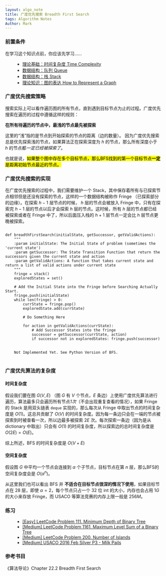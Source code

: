 ```yaml
---
layout: algo_note
title: 广度优先搜索 Breadth First Search
tags: Algorithm Notes
Author: Mark
---
```


### 前置条件

在学习这个知识点前，你应该先学习……

<ul class="time-vertical" style="margin-left: 32px;">
    <li><online></online><a href="{{ site.baseurl }}/2021/03/02/Time-Complexity.html">理论基础：时间复杂度 Time Complexity</a></li>
    <li><online></online><a href="{{ site.baseurl }}/2021/05/10/Queue.html">数据结构：队列 Queue</a></li>
    <li><online></online><a href="{{ site.baseurl }}/2021/04/15/Stack.html">数据结构：栈 Stack</a></li>
    <li><offline></offline><a href="">理论知识：图的表达 How to Represent a Graph</a></li>
</ul>

### 广度优先搜索策略

搜索实际上可以看作遍历图的所有节点，直到遇到目标节点为止的过程。广度优先搜索在遍历的过程中遵循这样的规则：

**在所有待遍历的节点中，最浅的节点最先被探索**

这里的“浅”指的是节点到开始探索的节点的距离（边的数量）。 因为广度优先搜索总是优先探索浅的节点，如果算法正在探索深度为 $h$ 的节点，那么所有深度小于 $h$ 的节点都*一定已经被探索了*。

也就是说，<mark>如果整个图中存在多个目标节点，那么BFS找到的第一个目标节点<b>一定</b>是距离初始节点最近的节点。</mark>

### 广度优先搜索的实现

在广度优先搜索的过程中，我们需要维护一个 Stack，其中保存着所有与已探索节点相邻但是还没有探索的节点，这样的一个数据结构被称作 Fringe （已探索部分的边缘）。在探索 $h-1$ 层节点的时候， $h$ 层的节点会被放入 Fringe 中，只有在探索完 $h-1$ 层的节点以后才会探索 $h$ 层的节点。这时候，所有 $h$ 层的节点都已经被探索或者在 Fringe 中了，所以后面压入栈的 $h+1$ 层节点一定会比 $h$ 层节点更晚被探索。

<pre>
<code class="python">
def breadthFirstSearch(initialState, getSuccessor, getValidActions):
    """
    :param initialState: The Initial State of problem (sometimes the 'current state')
    :param getSuccessor: The State Transition Function that return the successors given the current state and action
    :param getValidActions: A function that takes current state and return a list of valid actions under current state
    """
    fringe = stack()
    exploredStates = set()
    
    # Add the Initial State into the Fringe before Searching Actually Start.
    fringe.push(initialState)
    while len(fringe) > 0:
        currState = fringe.pop()
        exploredState.add(currState)
            
        # Do Something Here
        
        for action in getValidActions(currState):
            # Add Successor States into the fringe
            successor = getSuccessor(currState, action)
            if successor not in exploredStates: fringe.push(successor)
</code>
<code class="java">
    Not Implemented Yet. See Python Version of BFS.
</code>
</pre>

### 广度优先算法的复杂度

#### 时间复杂度

假设我们要在图 $G(V, E)$ （图 $G$ 有 $V$ 个节点，$E$ 条边）上使用广度优先算法进行遍历，算法最多只会遍历所有节点*1次*（不会出现重复查看的情况），如果 Fringe 的 Stack 是用双头链表 `deque` 实现的，那么每次从 Fringe 中取出节点的时间复杂度是 $O(1)$。这总共贡献了 $O(V)$ 的时间复杂度。因为每一条边只会在一端的节点被探索到时被查看一次，所以边最多被探索 $2E$ 次。每次探索一条边（因为是从 dictionary 中取出）只会有 $O(1)$ 的时间复杂度，所以探索边的总时间复杂度是 $O(2E) = O(E)$。

综上所述，BFS 的时间复杂度是 $O(V + E)$

#### 空间复杂度

假设图 $G$ 中平均一个节点会连接到 $\alpha$ 个子节点，目标节点在第 $n$ 层，那么BFS的空间复杂度会是 $O(\alpha^n)$。

从这里我们也可以看出 BFS 并 **不适合在目标节点很深的情况下使用**，如果目标节点在 28 层，即使 $\alpha = 2$，每个节点只占一个 32 位 int 的大小，内存也会占用 $1G$ 的大小来存放 Fringe，而 USACO 等算法竞赛的内存上限一般是 $256M$。

### 练习

<ul class="time-vertical" style="margin-left: 32px;">
        <li><online></online><a href="https://leetcode.com/problems/minimum-depth-of-binary-tree/">[Easy] LeetCode Problem 111. Minimum Depth of Binary Tree</a></li>
        <li><online></online><a href="https://leetcode.com/problems/maximum-level-sum-of-a-binary-tree/">[Medium] LeetCode Problem 1161. Maximum Level Sum of a Binary Tree</a></li>
        <li><online></online><a href="https://leetcode.com/problems/number-of-islands/">[Medium] LeetCode Problem 200. Number of Islands</a></li>
        <li><online></online><a href="http://www.usaco.org/index.php?page=viewproblem2&cpid=620">[Medium] USACO 2016 Feb Silver P3 - Milk Pails</a></li>
</ul>

### 参考书目

《算法导论》Chapter 22.2 Breadth First Search